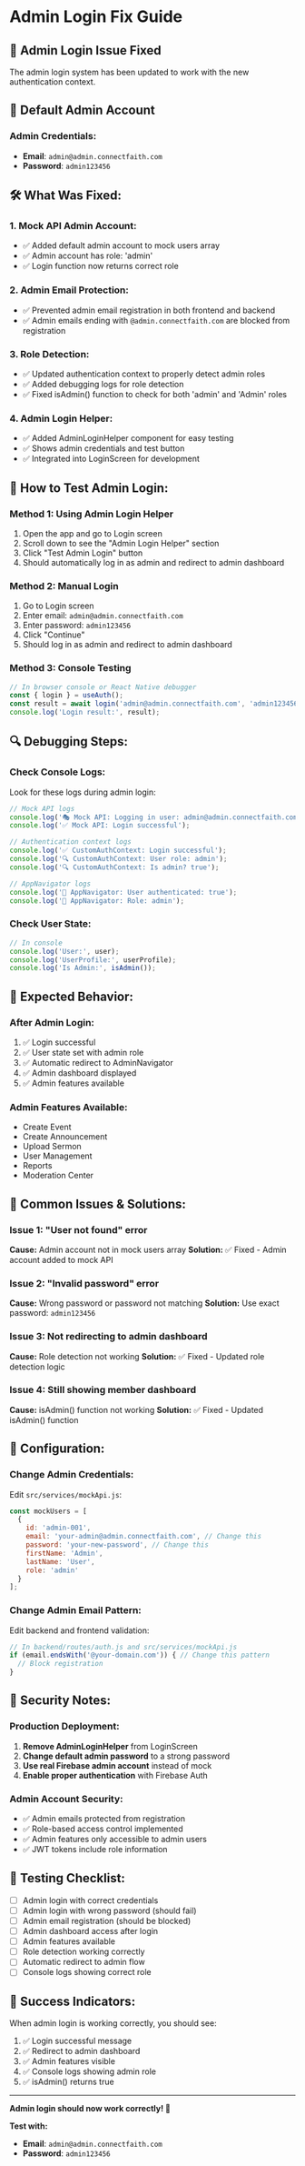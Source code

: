 # Admin Login Fix Guide

## 🔐 **Admin Login Issue Fixed**

The admin login system has been updated to work with the new authentication context.

## 🚀 **Default Admin Account**

### **Admin Credentials:**
- **Email**: `admin@admin.connectfaith.com`
- **Password**: `admin123456`

## 🛠 **What Was Fixed:**

### **1. Mock API Admin Account:**
- ✅ Added default admin account to mock users array
- ✅ Admin account has role: 'admin'
- ✅ Login function now returns correct role

### **2. Admin Email Protection:**
- ✅ Prevented admin email registration in both frontend and backend
- ✅ Admin emails ending with `@admin.connectfaith.com` are blocked from registration

### **3. Role Detection:**
- ✅ Updated authentication context to properly detect admin roles
- ✅ Added debugging logs for role detection
- ✅ Fixed isAdmin() function to check for both 'admin' and 'Admin' roles

### **4. Admin Login Helper:**
- ✅ Added AdminLoginHelper component for easy testing
- ✅ Shows admin credentials and test button
- ✅ Integrated into LoginScreen for development

## 🧪 **How to Test Admin Login:**

### **Method 1: Using Admin Login Helper**
1. Open the app and go to Login screen
2. Scroll down to see the "Admin Login Helper" section
3. Click "Test Admin Login" button
4. Should automatically log in as admin and redirect to admin dashboard

### **Method 2: Manual Login**
1. Go to Login screen
2. Enter email: `admin@admin.connectfaith.com`
3. Enter password: `admin123456`
4. Click "Continue"
5. Should log in as admin and redirect to admin dashboard

### **Method 3: Console Testing**
```javascript
// In browser console or React Native debugger
const { login } = useAuth();
const result = await login('admin@admin.connectfaith.com', 'admin123456');
console.log('Login result:', result);
```

## 🔍 **Debugging Steps:**

### **Check Console Logs:**
Look for these logs during admin login:
```javascript
// Mock API logs
console.log('🎭 Mock API: Logging in user: admin@admin.connectfaith.com');
console.log('✅ Mock API: Login successful');

// Authentication context logs
console.log('✅ CustomAuthContext: Login successful');
console.log('🔍 CustomAuthContext: User role: admin');
console.log('🔍 CustomAuthContext: Is admin? true');

// AppNavigator logs
console.log('🔄 AppNavigator: User authenticated: true');
console.log('🔄 AppNavigator: Role: admin');
```

### **Check User State:**
```javascript
// In console
console.log('User:', user);
console.log('UserProfile:', userProfile);
console.log('Is Admin:', isAdmin());
```

## 🎯 **Expected Behavior:**

### **After Admin Login:**
1. ✅ Login successful
2. ✅ User state set with admin role
3. ✅ Automatic redirect to AdminNavigator
4. ✅ Admin dashboard displayed
5. ✅ Admin features available

### **Admin Features Available:**
- Create Event
- Create Announcement
- Upload Sermon
- User Management
- Reports
- Moderation Center

## 🐛 **Common Issues & Solutions:**

### **Issue 1: "User not found" error**
**Cause:** Admin account not in mock users array
**Solution:** ✅ Fixed - Admin account added to mock API

### **Issue 2: "Invalid password" error**
**Cause:** Wrong password or password not matching
**Solution:** Use exact password: `admin123456`

### **Issue 3: Not redirecting to admin dashboard**
**Cause:** Role detection not working
**Solution:** ✅ Fixed - Updated role detection logic

### **Issue 4: Still showing member dashboard**
**Cause:** isAdmin() function not working
**Solution:** ✅ Fixed - Updated isAdmin() function

## 🔧 **Configuration:**

### **Change Admin Credentials:**
Edit `src/services/mockApi.js`:
```javascript
const mockUsers = [
  {
    id: 'admin-001',
    email: 'your-admin@admin.connectfaith.com', // Change this
    password: 'your-new-password', // Change this
    firstName: 'Admin',
    lastName: 'User',
    role: 'admin'
  }
];
```

### **Change Admin Email Pattern:**
Edit backend and frontend validation:
```javascript
// In backend/routes/auth.js and src/services/mockApi.js
if (email.endsWith('@your-domain.com')) { // Change this pattern
  // Block registration
}
```

## 🚨 **Security Notes:**

### **Production Deployment:**
1. **Remove AdminLoginHelper** from LoginScreen
2. **Change default admin password** to a strong password
3. **Use real Firebase admin account** instead of mock
4. **Enable proper authentication** with Firebase Auth

### **Admin Account Security:**
- ✅ Admin emails protected from registration
- ✅ Role-based access control implemented
- ✅ Admin features only accessible to admin users
- ✅ JWT tokens include role information

## 📱 **Testing Checklist:**

- [ ] Admin login with correct credentials
- [ ] Admin login with wrong password (should fail)
- [ ] Admin email registration (should be blocked)
- [ ] Admin dashboard access after login
- [ ] Admin features available
- [ ] Role detection working correctly
- [ ] Automatic redirect to admin flow
- [ ] Console logs showing correct role

## 🎉 **Success Indicators:**

When admin login is working correctly, you should see:
1. ✅ Login successful message
2. ✅ Redirect to admin dashboard
3. ✅ Admin features visible
4. ✅ Console logs showing admin role
5. ✅ isAdmin() returns true

---

**Admin login should now work correctly! 🎉**

**Test with:**
- **Email**: `admin@admin.connectfaith.com`
- **Password**: `admin123456`
